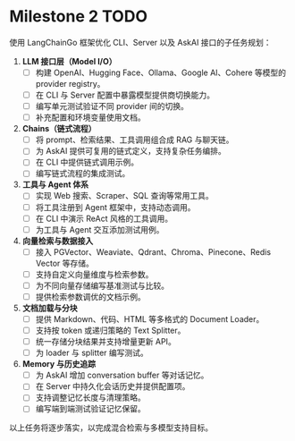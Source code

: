 # Milestone 2 TODO

使用 LangChainGo 框架优化 CLI、Server 以及 AskAI 接口的子任务规划：

1. **LLM 接口层（Model I/O）**
   - [ ] 构建 OpenAI、Hugging Face、Ollama、Google AI、Cohere 等模型的 provider registry。
   - [ ] 在 CLI 与 Server 配置中暴露模型提供商切换能力。
   - [ ] 编写单元测试验证不同 provider 间的切换。
   - [ ] 补充配置和环境变量使用文档。
2. **Chains（链式流程）**
   - [ ] 将 prompt、检索结果、工具调用组合成 RAG 与聊天链。
   - [ ] 为 AskAI 提供可复用的链式定义，支持复杂任务编排。
   - [ ] 在 CLI 中提供链式调用示例。
   - [ ] 编写链式流程的集成测试。
3. **工具与 Agent 体系**
   - [ ] 实现 Web 搜索、Scraper、SQL 查询等常用工具。
   - [ ] 将工具注册到 Agent 框架中，支持动态调用。
   - [ ] 在 CLI 中演示 ReAct 风格的工具调用。
   - [ ] 为工具与 Agent 交互添加测试用例。
4. **向量检索与数据接入**
   - [ ] 接入 PGVector、Weaviate、Qdrant、Chroma、Pinecone、Redis Vector 等存储。
   - [ ] 支持自定义向量维度与检索参数。
   - [ ] 为不同向量存储编写基准测试与比较。
   - [ ] 提供检索参数调优的文档示例。
5. **文档加载与分块**
   - [ ] 提供 Markdown、代码、HTML 等多格式的 Document Loader。
   - [ ] 支持按 token 或递归策略的 Text Splitter。
   - [ ] 统一存储分块结果并支持增量更新 API。
   - [ ] 为 loader 与 splitter 编写测试。
6. **Memory 与历史追踪**
   - [ ] 为 AskAI 增加 conversation buffer 等对话记忆。
   - [ ] 在 Server 中持久化会话历史并提供配置项。
   - [ ] 支持调整记忆长度与清理策略。
   - [ ] 编写端到端测试验证记忆保留。

以上任务将逐步落实，以完成混合检索与多模型支持目标。
